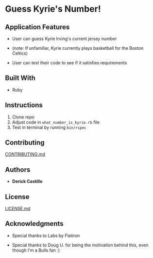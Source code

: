 # Guess Kyrie's Number!


## Application Features

* User can guess Kyrie Irving's current jersey number

* (note: If unfamiliar, Kyrie currently plays basketball for the Boston Celtics)

* User can test their code to see if it satisfies requirements

## Built With

* Ruby

## Instructions

1. Clone repo
2. Adjust code in ```what_number_is_kyrie.rb``` file
3. Test in terminal by running ```bin/rspec```

## Contributing

[CONTRIBUTING.md](https://gist.github.com/dbcastillo/75308bee09c36e8e8aedd58a6de0e37f)

## Authors

* **Derick Castillo**

## License

[LICENSE.md](LICENSE.md)

## Acknowledgments

* Special thanks to Labs by Flatiron

* Special thanks to Doug U. for being the motivation behind this, even though I'm a Bulls fan :)
